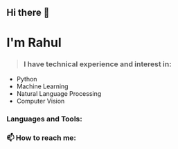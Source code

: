 ## **Hi there** 👋


# **I'm Rahul**




> ### I have technical experience and interest in:


- Python
- Machine Learning
- Natural Language Processing
- Computer Vision

### Languages and Tools:




### 📫 How to reach me:


<!--
**RahulKB31/RahulKB31** is a ✨ _special_ ✨ repository because its `README.md` (this file) appears on your GitHub profile.

Here are some ideas to get you started:

- 🔭 I’m currently working on ...
- 🌱 I’m currently learning ...
- 👯 I’m looking to collaborate on ...
- 🤔 I’m looking for help with ...
- 💬 Ask me about ...
- 📫 How to reach me: ...
- 😄 Pronouns: ...
- ⚡ Fun fact: ...
-->
